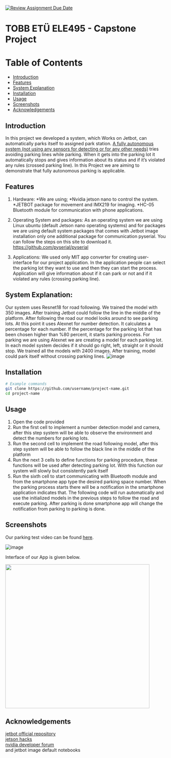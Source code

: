 [![Review Assignment Due Date](https://classroom.github.com/assets/deadline-readme-button-22041afd0340ce965d47ae6ef1cefeee28c7c493a6346c4f15d667ab976d596c.svg)](https://classroom.github.com/a/5mCoF9-h)
# TOBB ETÜ ELE495 - Capstone Project

# Table of Contents
- [Introduction](#introduction)
- [Features](#features)
- [System Explanation](#system-explanation)
- [Installation](#installation)
- [Usage](#usage)
- [Screenshots](#screenshots)
- [Acknowledgements](#acknowledgements)

## Introduction
In this project we developed a system, which Works on Jetbot, can automatically parks itself to assigned park station. <u>A fully autonomous system (not using any sensors for detecting or for any other needs)</u> tries avoiding parking lines while parking. When it gets into the parking lot it automatically stops and gives information about its status and if it’s violated any rules (crossed parking line). In this Project we are aiming to demonstrate that fully autonomous parking is applicable.

## Features
1. Hardware: 
*We are using;
*Nvidia jetson nano to control the system.
*JETBOT package for movement and IMX219 for imaging.
*HC-05 Bluetooth module for communication with phone applications.

2. Operating System and packages:
As an operating system we are using Linux ubuntu (default Jetson nano operating systems) and for packages we are using default system packages that comes with Jetbot image installation only one additional package for communication pyserial. You can follow the steps on this site to download it. https://github.com/pyserial/pyserial

3. Applications:
We used only MIT app converter for creating user-interface for our project application. In the application people can select the parking lot they want to use and then they can start the process. Application will give information about if it can park or not and if it violated any rules (crossing parking line).


## System Explanation: 
Our system uses Resnet18 for road following. We trained the model with 350 images. After training Jetbot could follow the line in the middle of the platform. 
After following the road our model looks around to see parking lots. At this point it uses Alexnet for number detection. It calculates a percentage for each number. If the percentage for the parking lot that has been chosen higher than %80 percent, it starts parking process. 
For parking we are using Alexnet we are creating a model for each parking lot. In each model system decides if it should go right, left, straight or it should stop.  We trained all the models with 2400 images. After training, model could park itself without crossing parking lines. 
![image](https://github.com/user-attachments/assets/b417ce46-1fe7-45b0-ab57-c65d62a5854d)



## Installation

```bash
# Example commands
git clone https://github.com/username/project-name.git
cd project-name
```

## Usage
1) Open the code provided
2) Run the first cell to implement a number detection model and camera, after this step system will be able to observe the environment and detect the numbers for parking lots. 
3) Run the second cell to implement the road following model, after this step system will be able to follow the black line in the middle of the platform
4) Run the next 3 cells to define functions for parking procedure, these functions will be used after detecting parking lot.  With this function our system will slowly but consistently park itself 
5) Run the sixth cell to start communicating with Bluetooth module and from the smartphone app type the desired parking space number. When the parking process starts there will be a notification in the smartphone application indicates that. The following code will run automatically and use the initialized models in the previous steps to follow the road and execute parking. After parking is done smartphone app will change the notification from parking to parking is done.

## Screenshots 
Our parking test video can be found [here](https://youtu.be/4IavMZAg-rg).

![image](https://github.com/user-attachments/assets/9e560841-ebfc-49a9-a548-251b6f37c3e5)

Interface of our App is given below.

<img src="https://github.com/user-attachments/assets/c7039425-3b6a-4578-96fe-9af280ff1cde" width="450" height="450">


## Acknowledgements
[jetbot official repository](https://github.com/NVIDIA-AI-IOT/jetbot)\
[jetson hacks](https://jetsonhacks.com/)\
[nvidia developer forum](https://forums.developer.nvidia.com/)\
and jetbot image default notebooks

